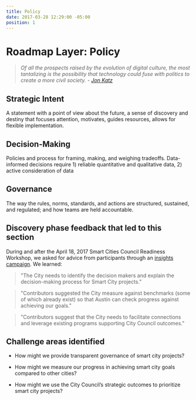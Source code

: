 ```yaml
---
title: Policy
date: 2017-03-28 12:29:00 -05:00
position: 1
---
```


# Roadmap Layer: Policy

> *Of all the prospects raised by the evolution of digital culture, the most tantalizing is the possibility that technology could fuse with politics to create a more civil society. -  [Jon Katz](https://en.wikipedia.org/wiki/Jon_Katz)*

## Strategic Intent

A statement with a point of view about the future, a sense of discovery and destiny that focuses attention, motivates, guides resources, allows for flexible implementation.

## Decision-Making

Policies and process for framing, making, and weighing tradeoffs. Data-informed decisions require 1) reliable quantitative and qualitative data, 2) active consideration of data

## Governance

The way the rules, norms, standards, and actions are structured, sustained, and regulated; and how teams are held accountable.

## Discovery phase feedback that led to this section

During and after the April 18, 2017 Smart Cities Council Readiness Workshop, we asked for advice from participants through an [insights campaign](http://insights.austintexas.gov/Austin/1001/insights). We learned:

> "The City needs to identify the decision makers and explain the decision-making process for Smart City projects."

> "Contributors suggested the City measure against benchmarks (some of which already exist) so that Austin can check progress against achieving our goals."

> "Contributors suggest that the City needs to facilitate connections and leverage existing programs supporting City Council outcomes."

## Challenge areas identified

* How might we provide transparent governance of smart city projects?

* How might we measure our progress in achieving smart city goals compared to other cities?

* How might we use the City Council’s strategic outcomes to prioritize smart city projects?